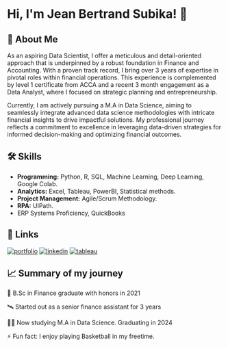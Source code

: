 
# Hi, I'm Jean Bertrand Subika! 👋


## 🚀 About Me

As an aspiring Data Scientist, I offer a meticulous and detail-oriented approach that is underpinned by a robust foundation in Finance and Accounting. With a proven track record, I bring over 3 years of expertise in pivotal roles within financial operations. This experience is complemented by level 1 certificate from ACCA and a recent 3 month engagement as a Data Analyst, where I focused on strategic planning and entrepreneurship.



Currently, I am actively pursuing a M.A in Data Science, aiming to seamlessly integrate advanced data science methodologies with intricate financial insights to drive impactful solutions. My professional journey reflects a commitment to excellence in leveraging data-driven strategies for informed decision-making and optimizing financial outcomes.
## 🛠 Skills
* **Programming:** Python, R, SQL, Machine Learning, Deep Learning, Google Colab.  
* **Analytics:** Excel, Tableau, PowerBI, Statistical methods.
* **Project Management:** Agile/Scrum Methodology.
* **RPA:** UIPath.
* ERP Systems Proficiency, QuickBooks


## 🔗 Links
[![portfolio](https://img.shields.io/badge/my_portfolio-000?style=for-the-badge&logo=ko-fi&logoColor=white)](https://github.com/Jean-Bertrand-Subika)
[![linkedin](https://img.shields.io/badge/linkedin-0A66C2?style=for-the-badge&logo=linkedin&logoColor=white)](https://www.linkedin.com/in/s-j-bertrand/)
[![tableau](https://img.shields.io/badge/Tableau-E97627?style=for-the-badge&logo=Tableau&logoColor=white)](https://public.tableau.com/app/profile/subika.jean.bertrand/vizzes)
## 📈 Summary of my journey
🧠 B.Sc in Finance graduate with honors in 2021
 
🛰️ Started out as a senior finance assistant for 3 years
 
👩‍💻 Now studying M.A in  Data Science. Graduating in 2024
 
⚡️ Fun fact: I enjoy playing Basketball in my freetime.

